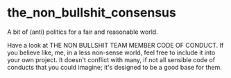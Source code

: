 # the_non_bullshit_consensus
A bit of (anti) politics for a fair and reasonable world.

Have a look at THE NON BULLSHIT TEAM MEMBER CODE OF CONDUCT. If you believe like, me, in a less non-sense world, feel free to include it into your own project. It doesn't conflict with many, if not all sensible code of conducts that you could imagine; it's designed to be a good base for them.
